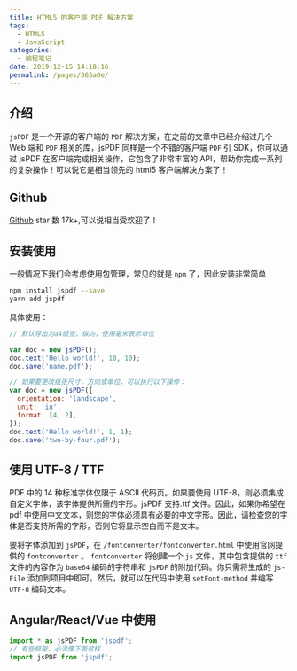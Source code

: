 ```yaml
---
title: HTML5 的客户端 PDF 解决方案
tags:
  - HTML5
  - JavaScript
categories:
  - 编程笔记
date: 2019-12-15 14:18:16
permalink: /pages/363a0e/
---
```


## 介绍

`jsPDF` 是一个开源的客户端的 `PDF` 解决方案，在之前的文章中已经介绍过几个 Web 端和 `PDF` 相关的库，jsPDF 同样是一个不错的客户端 `PDF` 引 SDK，你可以通过 jsPDF 在客户端完成相关操作，它包含了非常丰富的 API，帮助你完成一系列的复杂操作！可以说它是相当领先的 html5 客户端解决方案了！

## Github

[Github](https://github.com/MrRio/jsPDF) star 数 17k+,可以说相当受欢迎了！

## 安装使用

一般情况下我们会考虑使用包管理，常见的就是 `npm` 了，因此安装非常简单

```bash
npm install jspdf --save
yarn add jspdf
```

具体使用：

```js
// 默认导出为a4纸张，纵向，使用毫米表示单位

var doc = new jsPDF();
doc.text('Hello world!', 10, 10);
doc.save('name.pdf');

// 如果要更改纸张尺寸，方向或单位，可以执行以下操作：
var doc = new jsPDF({
  orientation: 'landscape',
  unit: 'in',
  format: [4, 2],
});
doc.text('Hello world!', 1, 1);
doc.save('two-by-four.pdf');
```

## 使用 UTF-8 / TTF

PDF 中的 14 种标准字体仅限于 ASCII 代码页。如果要使用 UTF-8，则必须集成自定义字体，该字体提供所需的字形。jsPDF 支持.ttf 文件。因此，如果你希望在 pdf 中使用中文文本，则您的字体必须具有必要的中文字形。因此，请检查您的字体是否支持所需的字形，否则它将显示空白而不是文本。

要将字体添加到 `jsPDF`，在 `/fontconverter/fontconverter.html` 中使用官网提供的 `fontconverter` 。 `fontconverter` 将创建一个 `js` 文件，其中包含提供的 `ttf` 文件的内容作为 `base64` 编码的字符串和 `jsPDF` 的附加代码。你只需将生成的 `js-File` 添加到项目中即可。然后，就可以在代码中使用 `setFont-method` 并编写 `UTF-8` 编码文本。

## Angular/React/Vue 中使用

```js
import * as jsPDF from 'jspdf';
// 有些框架，必须像下面这样
import jsPDF from 'jspdf';
```
